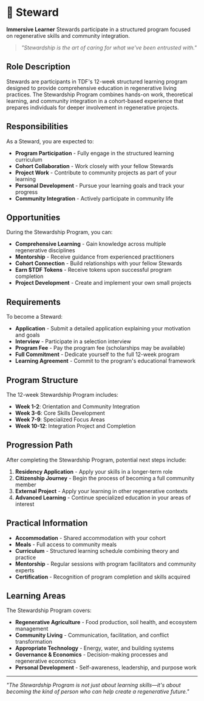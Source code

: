 # 🌱 Steward

**Immersive Learner** Stewards participate in a structured program focused on regenerative skills and community integration.

> *"Stewardship is the art of caring for what we've been entrusted with."*

## Role Description

Stewards are participants in TDF's 12-week structured learning program designed to provide comprehensive education in regenerative living practices. The Stewardship Program combines hands-on work, theoretical learning, and community integration in a cohort-based experience that prepares individuals for deeper involvement in regenerative projects.

## Responsibilities

As a Steward, you are expected to:

- **Program Participation** - Fully engage in the structured learning curriculum
- **Cohort Collaboration** - Work closely with your fellow Stewards
- **Project Work** - Contribute to community projects as part of your learning
- **Personal Development** - Pursue your learning goals and track your progress
- **Community Integration** - Actively participate in community life

## Opportunities

During the Stewardship Program, you can:

- **Comprehensive Learning** - Gain knowledge across multiple regenerative disciplines
- **Mentorship** - Receive guidance from experienced practitioners
- **Cohort Connection** - Build relationships with your fellow Stewards
- **Earn $TDF Tokens** - Receive tokens upon successful program completion
- **Project Development** - Create and implement your own small projects

## Requirements

To become a Steward:

- **Application** - Submit a detailed application explaining your motivation and goals
- **Interview** - Participate in a selection interview
- **Program Fee** - Pay the program fee (scholarships may be available)
- **Full Commitment** - Dedicate yourself to the full 12-week program
- **Learning Agreement** - Commit to the program's educational framework

## Program Structure

The 12-week Stewardship Program includes:

- **Week 1-2**: Orientation and Community Integration
- **Week 3-6**: Core Skills Development
- **Week 7-9**: Specialized Focus Areas
- **Week 10-12**: Integration Project and Completion

## Progression Path

After completing the Stewardship Program, potential next steps include:

1. **Residency Application** - Apply your skills in a longer-term role
2. **Citizenship Journey** - Begin the process of becoming a full community member
3. **External Project** - Apply your learning in other regenerative contexts
4. **Advanced Learning** - Continue specialized education in your areas of interest

## Practical Information

- **Accommodation** - Shared accommodation with your cohort
- **Meals** - Full access to community meals
- **Curriculum** - Structured learning schedule combining theory and practice
- **Mentorship** - Regular sessions with program facilitators and community experts
- **Certification** - Recognition of program completion and skills acquired

## Learning Areas

The Stewardship Program covers:

- **Regenerative Agriculture** - Food production, soil health, and ecosystem management
- **Community Living** - Communication, facilitation, and conflict transformation
- **Appropriate Technology** - Energy, water, and building systems
- **Governance & Economics** - Decision-making processes and regenerative economics
- **Personal Development** - Self-awareness, leadership, and purpose work

---

*"The Stewardship Program is not just about learning skills—it's about becoming the kind of person who can help create a regenerative future."*
